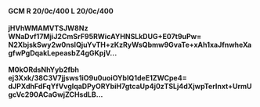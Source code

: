 #### GCM R 20/0c/400 L 20/0c/400
**jHVhWMAMVTSJW8Nz**<br/>**WNaDvf17MjiJ2CmSrF95RWicAYHNSLkDUG+E07t9uPw=**<br/>**N2XbjskSwy2w0nslQjuYvTH+zKzRyWsQbmw9GvaTe+xAh1xaJfnwheXagfwPgDqakLepeasbZ4gGKpjV...**<br/><br/>
**M0kORdsNhYyb2fbh**<br/>**ej3Xxk/38C3V7jjsws1iO9u0uoiOYbIQ1deE1ZWCpe4=**<br/>**dJPXdhFdFqYfVvglqaDPyORYbiH7gtcaUp4j0zTSLj4dXjwpTerInxt+UrmUgcVc290ACaGwjZCHsdLB...**
